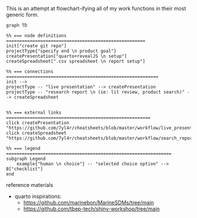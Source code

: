 This is an attempt at flowchart-ifying all of my work functions in their most generic form.

```mermaid
graph TD

%% === node definitions =====================================================
init["create git repo"]
projectType{"specify end \n product goal"}
createPresentation["quarto+revealJS \n setup"]
createSpreadsheet[".csv spreadsheet \n report setup"]

%% === connections ==========================================================
init -->
projectType -- "live presentation" --> createPresentation
projectType -- "research report \n (ie: lit review, product search)" --> createSpreadsheet


%% === external links =======================================================
click createPresentation "https://github.com/7yl4r/cheatsheets/blob/master/workflow/live_presentation.qmd"
click createSpreadsheet "https://github.com/7yl4r/cheatsheets/blob/master/workflow/search_report.qmd"

%% === legend ===============================================================
subgraph Legend
    example{"human \n choice"} -- "selected choice option" --> B["checklist"]
end
```


reference materials
* quarto inspirations:
  * https://github.com/marinebon/MarineSDMs/tree/main
  * https://github.com/tbep-tech/shiny-workshop/tree/main
